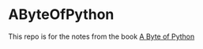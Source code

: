 AByteOfPython
=============

This repo is for the notes from the book [A Byte of Python](http://www.swaroopch.com/notes/python/)
